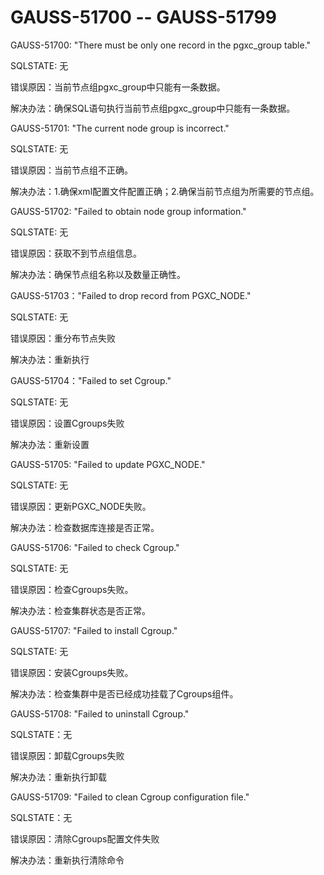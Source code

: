 # GAUSS-51700 -- GAUSS-51799<a name="ZH-CN_TOPIC_0302073418"></a>

GAUSS-51700: "There must be only one record in the pgxc\_group table."

SQLSTATE: 无

错误原因：当前节点组pgxc\_group中只能有一条数据。

解决办法：确保SQL语句执行当前节点组pgxc\_group中只能有一条数据。

GAUSS-51701: "The current node group is incorrect."

SQLSTATE: 无

错误原因：当前节点组不正确。

解决办法：1.确保xml配置文件配置正确；2.确保当前节点组为所需要的节点组。

GAUSS-51702: "Failed to obtain node group information."

SQLSTATE: 无

错误原因：获取不到节点组信息。

解决办法：确保节点组名称以及数量正确性。

GAUSS-51703："Failed to drop record from PGXC\_NODE."

SQLSTATE: 无

错误原因：重分布节点失败

解决办法：重新执行

GAUSS-51704："Failed to set Cgroup."

SQLSTATE: 无

错误原因：设置Cgroups失败

解决办法：重新设置

GAUSS-51705: "Failed to update PGXC\_NODE."

SQLSTATE: 无

错误原因：更新PGXC\_NODE失败。

解决办法：检查数据库连接是否正常。

GAUSS-51706: "Failed to check Cgroup."

SQLSTATE: 无

错误原因：检查Cgroups失败。

解决办法：检查集群状态是否正常。

GAUSS-51707: "Failed to install Cgroup."

SQLSTATE: 无

错误原因：安装Cgroups失败。

解决办法：检查集群中是否已经成功挂载了Cgroups组件。

GAUSS-51708: "Failed to uninstall Cgroup."

SQLSTATE：无

错误原因：卸载Cgroups失败

解决办法：重新执行卸载

GAUSS-51709: "Failed to clean Cgroup configuration file."

SQLSTATE：无

错误原因：清除Cgroups配置文件失败

解决办法：重新执行清除命令

